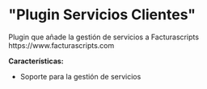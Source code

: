 <h1>"Plugin Servicios Clientes"</h1>
Plugin que añade la gestión de servicios a Facturascripts
https://www.facturascripts.com

<strong>Características:</strong>
<ul>
   <li>Soporte para la gestión de servicios</li>
</ul>